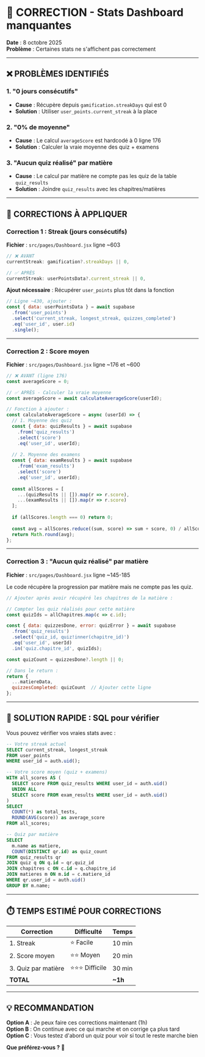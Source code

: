 # 🔧 CORRECTION - Stats Dashboard manquantes

**Date** : 8 octobre 2025  
**Problème** : Certaines stats ne s'affichent pas correctement

---

## ❌ **PROBLÈMES IDENTIFIÉS**

### 1. **"0 jours consécutifs"**
- **Cause** : Récupère depuis `gamification.streakDays` qui est 0
- **Solution** : Utiliser `user_points.current_streak` à la place

### 2. **"0% de moyenne"**
- **Cause** : Le calcul `averageScore` est hardcodé à 0 ligne 176
- **Solution** : Calculer la vraie moyenne des quiz + examens

### 3. **"Aucun quiz réalisé" par matière**
- **Cause** : Le calcul par matière ne compte pas les quiz de la table `quiz_results`
- **Solution** : Joindre `quiz_results` avec les chapitres/matières

---

## 🔧 **CORRECTIONS À APPLIQUER**

### **Correction 1 : Streak (jours consécutifs)**

**Fichier** : `src/pages/Dashboard.jsx` ligne ~603

```javascript
// ❌ AVANT
currentStreak: gamification?.streakDays || 0,

// ✅ APRÈS
currentStreak: userPointsData?.current_streak || 0,
```

**Ajout nécessaire** : Récupérer `user_points` plus tôt dans la fonction

```javascript
// Ligne ~430, ajouter :
const { data: userPointsData } = await supabase
  .from('user_points')
  .select('current_streak, longest_streak, quizzes_completed')
  .eq('user_id', user.id)
  .single();
```

---

### **Correction 2 : Score moyen**

**Fichier** : `src/pages/Dashboard.jsx` ligne ~176 et ~600

```javascript
// ❌ AVANT (ligne 176)
const averageScore = 0;

// ✅ APRÈS - Calculer la vraie moyenne
const averageScore = await calculateAverageScore(userId);

// Fonction à ajouter :
const calculateAverageScore = async (userId) => {
  // 1. Moyenne des quiz
  const { data: quizResults } = await supabase
    .from('quiz_results')
    .select('score')
    .eq('user_id', userId);
  
  // 2. Moyenne des examens  
  const { data: examResults } = await supabase
    .from('exam_results')
    .select('score')
    .eq('user_id', userId);
  
  const allScores = [
    ...(quizResults || []).map(r => r.score),
    ...(examResults || []).map(r => r.score)
  ];
  
  if (allScores.length === 0) return 0;
  
  const avg = allScores.reduce((sum, score) => sum + score, 0) / allScores.length;
  return Math.round(avg);
};
```

---

### **Correction 3 : "Aucun quiz réalisé" par matière**

**Fichier** : `src/pages/Dashboard.jsx` ligne ~145-185

Le code récupère la progression par matière mais ne compte pas les quiz.

```javascript
// Ajouter après avoir récupéré les chapitres de la matière :

// Compter les quiz réalisés pour cette matière
const quizIds = allChapitres.map(c => c.id);

const { data: quizzesDone, error: quizError } = await supabase
  .from('quiz_results')
  .select('quiz_id, quiz!inner(chapitre_id)')
  .eq('user_id', userId)
  .in('quiz.chapitre_id', quizIds);

const quizCount = quizzesDone?.length || 0;

// Dans le return :
return {
  ...matiereData,
  quizzesCompleted: quizCount  // Ajouter cette ligne
};
```

---

## 🚀 **SOLUTION RAPIDE : SQL pour vérifier**

Vous pouvez vérifier vos vraies stats avec :

```sql
-- Votre streak actuel
SELECT current_streak, longest_streak 
FROM user_points 
WHERE user_id = auth.uid();

-- Votre score moyen (quiz + examens)
WITH all_scores AS (
  SELECT score FROM quiz_results WHERE user_id = auth.uid()
  UNION ALL
  SELECT score FROM exam_results WHERE user_id = auth.uid()
)
SELECT 
  COUNT(*) as total_tests,
  ROUND(AVG(score)) as average_score
FROM all_scores;

-- Quiz par matière
SELECT 
  m.name as matiere,
  COUNT(DISTINCT qr.id) as quiz_count
FROM quiz_results qr
JOIN quiz q ON q.id = qr.quiz_id
JOIN chapitres c ON c.id = q.chapitre_id
JOIN matieres m ON m.id = c.matiere_id
WHERE qr.user_id = auth.uid()
GROUP BY m.name;
```

---

## ⏱️ **TEMPS ESTIMÉ POUR CORRECTIONS**

| Correction | Difficulté | Temps |
|------------|------------|-------|
| 1. Streak | ⭐ Facile | 10 min |
| 2. Score moyen | ⭐⭐ Moyen | 20 min |
| 3. Quiz par matière | ⭐⭐⭐ Difficile | 30 min |
| **TOTAL** | | **~1h** |

---

## 💡 **RECOMMANDATION**

**Option A** : Je peux faire ces corrections maintenant (1h)  
**Option B** : On continue avec ce qui marche et on corrige ça plus tard  
**Option C** : Vous testez d'abord un quiz pour voir si tout le reste marche bien

**Que préférez-vous ?** 🤔
